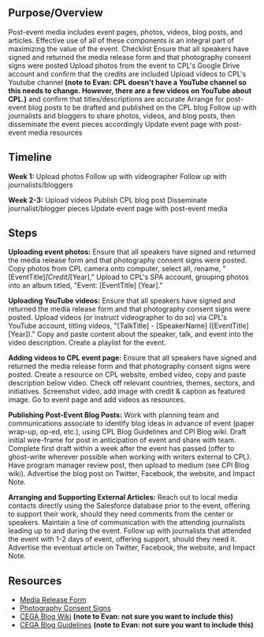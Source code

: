## Purpose/Overview

Post-event media includes event pages, photos, videos, blog posts, and
articles. Effective use of all of these components is an integral part
of maximizing the value of the event. Checklist Ensure that all speakers
have signed and returned the media release form and that photography
consent signs were posted Upload photos from the event to CPL\'s Google
Drive account and confirm that the credits are included Upload videos to
CPL\'s Youtube channel **(note to Evan: CPL doesn\'t have a YouTube
channel so this needs to change. However, there are a few videos on
YouTube about CPL.)** and confirm that titles/descriptions are accurate
Arrange for post-event blog posts to be drafted and published on the CPL
blog Follow up with journalists and bloggers to share photos, videos,
and blog posts, then disseminate the event pieces accordingly Update
event page with post-event media resources

## Timeline

**Week 1:** Upload photos Follow up with videographer Follow up with
journalists/bloggers

**Week 2-3:** Upload videos Publish CPL blog post Disseminate
journalist/blogger pieces Update event page with post-event media

## Steps

**Uploading event photos:** Ensure that all speakers have signed and
returned the media release form and that photography consent signs were
posted. Copy photos from CPL camera onto computer, select all, rename,
\"\[EventTitle\]_\[Credit\]_\[Year\],\" Upload to CPL\'s SPA account,
grouping photos into an album titled, \"Event: \[EventTitle\]
\[Year\].\"

**Uploading YouTube videos:** Ensure that all speakers have signed and
returned the media release form and that photography consent signs were
posted. Upload videos (or instruct videographer to do so) via CPL\'s
YouTube account, titling videos, \"\[TalkTitle\] - \[SpeakerName\]
(\[EventTitle\] \[Year\]).\" Copy and paste content about the speaker,
talk, and event into the video description. Create a playlist for the
event.

**Adding videos to CPL event page:** Ensure that all speakers have
signed and returned the media release form and that photography consent
signs were posted. Create a resource on CPL website, embed video, copy
and paste description below video. Check off relevant countries, themes,
sectors, and initiatives. Screenshot video, add image with credit &
caption as featured image. Go to event page and add videos as resources.

**Publishing Post-Event Blog Posts:** Work with planning team and
communications associate to identify blog ideas in advance of event
(paper wrap-up, op-ed, etc.), using CPL Blog Guidelines and CPl Blog
wiki. Draft initial wire-frame for post in anticipation of event and
share with team. Complete first draft within a week after the event has
passed (offer to ghost-write wherever possible when working with writers
external to CPL). Have program manager review post, then upload to
medium (see CPl Blog wiki). Advertise the blog post on Twitter,
Facebook, the website, and Impact Note.

**Arranging and Supporting External Articles:** Reach out to local media
contacts directly using the Salesforce database prior to the event,
offering to support their work, should they need comments from the
center or speakers. Maintain a line of communication with the attending
journalists leading up to and during the event. Follow up with
journalists that attended the event with 1-2 days of event, offering
support, should they need it. Advertise the eventual article on Twitter,
Facebook, the website, and Impact Note.

## Resources

-   [Media Release
    Form](https://www.ets.berkeley.edu/sites/default/files/general/ucb_media-release_ets_events_0.pdf)
-   [Photography Consent
    Signs](https://berkeley.box.com/s/c3oo3fa1vrxdng9eye2y5uyvi6nelpyz)
-   [CEGA Blog
    Wiki](https://wikihub.berkeley.edu/display/CEGA/CEGA+Blog) **(note
    to Evan: not sure you want to include this)**
-   [CEGA Blog
    Guidelines](https://docs.google.com/document/d/1rghcnOXG3wjy5EAa_pKlnaQ9xcOCzINZR-tjdl4koLg/edit#heading=h.xibdjtosuymy)
    **(note to Evan: not sure you want to include this)**